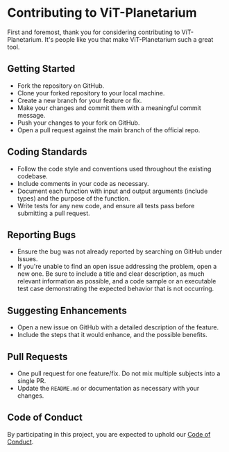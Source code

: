 # Contributing to ViT-Planetarium 

First and foremost, thank you for considering contributing to ViT-Planetarium. It's people like you that make ViT-Planetarium such a great tool.

## Getting Started

- Fork the repository on GitHub.
- Clone your forked repository to your local machine.
- Create a new branch for your feature or fix.
- Make your changes and commit them with a meaningful commit message.
- Push your changes to your fork on GitHub.
- Open a pull request against the main branch of the official repo.

## Coding Standards

- Follow the code style and conventions used throughout the existing codebase.
- Include comments in your code as necessary.
- Document each function with input and output arguments (include types) and the purpose of the function.
- Write tests for any new code, and ensure all tests pass before submitting a pull request.

## Reporting Bugs

- Ensure the bug was not already reported by searching on GitHub under Issues.
- If you're unable to find an open issue addressing the problem, open a new one. Be sure to include a title and clear description, as much relevant information as possible, and a code sample or an executable test case demonstrating the expected behavior that is not occurring.

## Suggesting Enhancements

- Open a new issue on GitHub with a detailed description of the feature.
- Include the steps that it would enhance, and the possible benefits.

## Pull Requests

- One pull request for one feature/fix. Do not mix multiple subjects into a single PR.
- Update the `README.md` or documentation as necessary with your changes.

## Code of Conduct

By participating in this project, you are expected to uphold our [Code of Conduct](CODE_OF_CONDUCT.md).

